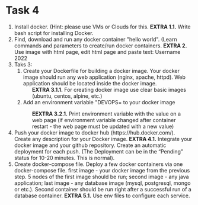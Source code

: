 # Task 4 #

<ol>
  <li>Install docker. (Hint: please use VMs or Clouds  for this.
    <b>EXTRA 1.1.</b> Write bash script for installing Docker. </li>
  <li>Find, download and run any docker container "hello world". (Learn commands and parameters to create/run docker containers.
<b>EXTRA 2.</b> Use image with html page, edit html page and paste text: Username 2022</li>
  <li>Taks 3:
    <ol>
      <li> Create your Dockerfile for building a docker image. Your docker image should run any web application (nginx, apache, httpd). Web application should be located inside the docker image. 
      <ol><b>EXTRA 3.1.1.</b> For creating docker image use clear basic images (ubuntu, centos, alpine, etc.)</ol>
      </li>
      <li>Add an environment variable "DEVOPS=<username> to your docker image 
 <ol><b>EEXTRA 3.2.1.</b> Print environment variable with the value on a web page (if environment variable changed after container restart - the web page must be updated with a new value)</ol></li>
    </ol>
  </li>
  <li>Push your docker image to docker hub (https://hub.docker.com/). Create any description for your Docker image. 
<b>EXTRA 4.1.</b> Integrate your docker image and your github repository. Create an automatic deployment for each push. (The Deployment can be in the “Pending” status for 10-20 minutes. This is normal).</li>
<li> Create docker-compose file. Deploy a few docker containers via one docker-compose file. 
first image - your docker image from the previous step. 5 nodes of the first image should be run;
second image - any java application;
last image - any database image (mysql, postgresql, mongo or etc.).
Second container should be run right after a successful run of a database container.
	<b>EXTRA 5.1.</b> Use env files to configure each service.</li>
</ol>


